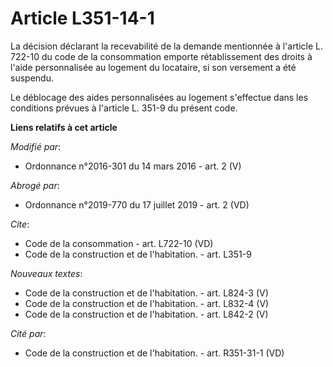 # Article L351-14-1

La décision déclarant la recevabilité de la demande mentionnée à l'article L. 722-10 du code de la consommation emporte
rétablissement des droits à l'aide personnalisée au logement du locataire, si son versement a été suspendu. 

Le déblocage des aides personnalisées au logement s'effectue dans les conditions prévues à l'article L. 351-9 du présent
code.

**Liens relatifs à cet article**

_Modifié par_:

  - Ordonnance n°2016-301 du 14 mars 2016 - art. 2 (V)

_Abrogé par_:

  - Ordonnance n°2019-770 du 17 juillet 2019 - art. 2 (VD)

_Cite_:

  - Code de la consommation - art. L722-10 (VD)
  - Code de la construction et de l'habitation. - art. L351-9

_Nouveaux textes_:

  - Code de la construction et de l'habitation. - art. L824-3 (V)
  - Code de la construction et de l'habitation. - art. L832-4 (V)
  - Code de la construction et de l'habitation. - art. L842-2 (V)

_Cité par_:

  - Code de la construction et de l'habitation. - art. R351-31-1 (VD)
